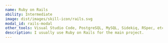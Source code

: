 ```yaml
---
name: Ruby on Rails
ability: Intermediate
image: dist/images/skill-icon/rails.svg
modal_id: rails-modal
other_tools: Visual Studio Code, PostgreSQL, MySQL, Sidekiq, RSpec, etc.
description: I usually use Ruby on Rails for the main project.
---
```

